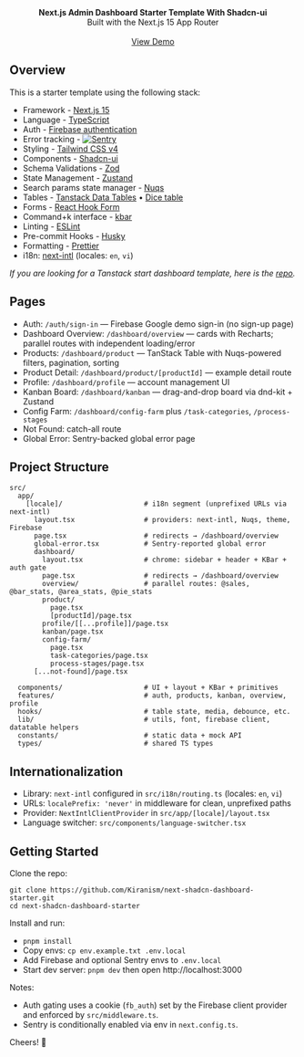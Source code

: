 <picture>
  <source media="(prefers-color-scheme: dark)" srcset="https://user-images.githubusercontent.com/9113740/201498864-2a900c64-d88f-4ed4-b5cf-770bcb57e1f5.png">
  <source media="(prefers-color-scheme: light)" srcset="https://user-images.githubusercontent.com/9113740/201498152-b171abb8-9225-487a-821c-6ff49ee48579.png">
</picture>

<div align="center"><strong>Next.js Admin Dashboard Starter Template With Shadcn-ui</strong></div>
<div align="center">Built with the Next.js 15 App Router</div>
<br />
<div align="center">
<a href="https://dub.sh/shadcn-dashboard">View Demo</a>
<span>
</div>

## Overview

This is a starter template using the following stack:

- Framework - [Next.js 15](https://nextjs.org/13)
- Language - [TypeScript](https://www.typescriptlang.org)
- Auth - [Firebase authentication](https://firebase.google.com/docs/auth)
- Error tracking - [<picture><img alt="Sentry" src="public/assets/sentry.svg">
        </picture>](https://sentry.io/for/nextjs/?utm_source=github&utm_medium=paid-community&utm_campaign=general-fy26q2-nextjs&utm_content=github-banner-project-tryfree)
- Styling - [Tailwind CSS v4](https://tailwindcss.com)
- Components - [Shadcn-ui](https://ui.shadcn.com)
- Schema Validations - [Zod](https://zod.dev)
- State Management - [Zustand](https://zustand-demo.pmnd.rs)
- Search params state manager - [Nuqs](https://nuqs.47ng.com/)
- Tables - [Tanstack Data Tables](https://ui.shadcn.com/docs/components/data-table) • [Dice table](https://www.diceui.com/docs/components/data-table)
- Forms - [React Hook Form](https://ui.shadcn.com/docs/components/form)
- Command+k interface - [kbar](https://kbar.vercel.app/)
- Linting - [ESLint](https://eslint.org)
- Pre-commit Hooks - [Husky](https://typicode.github.io/husky/)
- Formatting - [Prettier](https://prettier.io)
- i18n: [next-intl](https://next-intl-docs.vercel.app/) (locales: `en`, `vi`)

_If you are looking for a Tanstack start dashboard template, here is the [repo](https://git.new/tanstack-start-dashboard)._

## Pages

- Auth: `/auth/sign-in` — Firebase Google demo sign-in (no sign-up page)
- Dashboard Overview: `/dashboard/overview` — cards with Recharts; parallel routes with independent loading/error
- Products: `/dashboard/product` — TanStack Table with Nuqs-powered filters, pagination, sorting
- Product Detail: `/dashboard/product/[productId]` — example detail route
- Profile: `/dashboard/profile` — account management UI
- Kanban Board: `/dashboard/kanban` — drag-and-drop board via dnd-kit + Zustand
- Config Farm: `/dashboard/config-farm` plus `/task-categories`, `/process-stages`
- Not Found: catch-all route
- Global Error: Sentry-backed global error page

## Project Structure

```text
src/
  app/
    [locale]/                    # i18n segment (unprefixed URLs via next-intl)
      layout.tsx                 # providers: next-intl, Nuqs, theme, Firebase
      page.tsx                   # redirects → /dashboard/overview
      global-error.tsx           # Sentry-reported global error
      dashboard/
        layout.tsx               # chrome: sidebar + header + KBar + auth gate
        page.tsx                 # redirects → /dashboard/overview
        overview/                # parallel routes: @sales, @bar_stats, @area_stats, @pie_stats
        product/
          page.tsx
          [productId]/page.tsx
        profile/[[...profile]]/page.tsx
        kanban/page.tsx
        config-farm/
          page.tsx
          task-categories/page.tsx
          process-stages/page.tsx
      [...not-found]/page.tsx

  components/                    # UI + layout + KBar + primitives
  features/                      # auth, products, kanban, overview, profile
  hooks/                         # table state, media, debounce, etc.
  lib/                           # utils, font, firebase client, datatable helpers
  constants/                     # static data + mock API
  types/                         # shared TS types
```

## Internationalization

- Library: `next-intl` configured in `src/i18n/routing.ts` (locales: `en`, `vi`)
- URLs: `localePrefix: 'never'` in middleware for clean, unprefixed paths
- Provider: `NextIntlClientProvider` in `src/app/[locale]/layout.tsx`
- Language switcher: `src/components/language-switcher.tsx`

## Getting Started

Clone the repo:

```
git clone https://github.com/Kiranism/next-shadcn-dashboard-starter.git
cd next-shadcn-dashboard-starter
```

Install and run:

- `pnpm install`
- Copy envs: `cp env.example.txt .env.local`
- Add Firebase and optional Sentry envs to `.env.local`
- Start dev server: `pnpm dev` then open http://localhost:3000

Notes:

- Auth gating uses a cookie (`fb_auth`) set by the Firebase client provider and enforced by `src/middleware.ts`.
- Sentry is conditionally enabled via env in `next.config.ts`.

Cheers! 🥂
